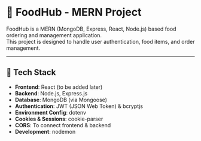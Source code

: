 # 🍴 FoodHub - MERN Project

FoodHub is a MERN (MongoDB, Express, React, Node.js) based food ordering and management application.  
This project is designed to handle user authentication, food items, and order management.

---

## 🚀 Tech Stack
- **Frontend**: React (to be added later)
- **Backend**: Node.js, Express.js
- **Database**: MongoDB (via Mongoose)
- **Authentication**: JWT (JSON Web Token) & bcryptjs
- **Environment Config**: dotenv
- **Cookies & Sessions**: cookie-parser
- **CORS**: To connect frontend & backend
- **Development**: nodemon

